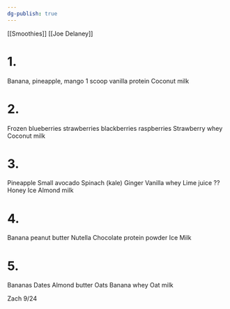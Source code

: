 ```yaml
---
dg-publish: true
---
```

[[Smoothies]]
[[Joe Delaney]]

# 1.
Banana, pineapple, mango
1 scoop vanilla protein
Coconut milk

# 2.
Frozen blueberries strawberries blackberries raspberries
Strawberry whey
Coconut milk

# 3.
Pineapple
Small avocado
Spinach (kale)
Ginger
Vanilla whey
Lime juice ??
Honey
Ice
Almond milk

# 4.
Banana
peanut butter
Nutella
Chocolate protein powder
Ice
Milk

# 5.
Bananas
Dates
Almond butter
Oats
Banana whey
Oat milk

Zach 9/24